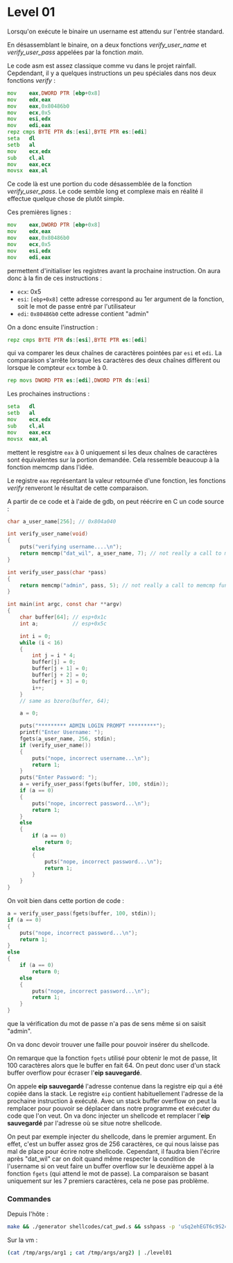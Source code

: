 # Level 01

Lorsqu'on exécute le binaire un username est attendu sur l'entrée standard.

En désassemblant le binaire, on a deux fonctions _verify_user_name_ et _verify_user_pass_ appelées par la fonction _main_.

Le code asm est assez classique comme vu dans le projet rainfall. Cepdendant, il y a quelques instructions un peu spéciales dans nos deux fonctions _verify_ :

```asm
mov    eax,DWORD PTR [ebp+0x8]
mov    edx,eax
mov    eax,0x80486b0
mov    ecx,0x5
mov    esi,edx
mov    edi,eax
repz cmps BYTE PTR ds:[esi],BYTE PTR es:[edi]
seta   dl
setb   al
mov    ecx,edx
sub    cl,al
mov    eax,ecx
movsx  eax,al
```

Ce code là est une portion du code désassemblée de la fonction _verify_user_pass_.
Le code semble long et complexe mais en réalité il effectue quelque chose de plutôt simple.

Ces premières lignes :

```asm
mov    eax,DWORD PTR [ebp+0x8]
mov    edx,eax
mov    eax,0x80486b0
mov    ecx,0x5
mov    esi,edx
mov    edi,eax
```

permettent d'initialiser les registres avant la prochaine instruction.
On aura donc à la fin de ces instructions :

- `ecx`: 0x5
- `esi`: `[ebp+0x8]` cette adresse correspond au 1er argument de la fonction, soit le mot de passe entré par l'utilisateur
- `edi`: `0x80486b0` cette adresse contient "admin"

On a donc ensuite l'instruction :

```asm
repz cmps BYTE PTR ds:[esi],BYTE PTR es:[edi]
```

qui va comparer les deux chaînes de caractères pointées par `esi` et `edi`. La comparaison s'arrête lorsque les caractères des deux chaînes diffèrent ou lorsque le compteur `ecx` tombe à 0.

```asm
rep movs DWORD PTR es:[edi],DWORD PTR ds:[esi]
```

Les prochaines instructions :

```asm
seta   dl
setb   al
mov    ecx,edx
sub    cl,al
mov    eax,ecx
movsx  eax,al
```

mettent le resgistre `eax` à 0 uniquement si les deux chaînes de caractères sont équivalentes sur la portion demandée.
Cela ressemble beaucoup à la fonction memcmp dans l'idée.

Le registre `eax` représentant la valeur retournée d'une fonction, les fonctions _verify_ renveront le résultat de cette comparaison.

A partir de ce code et à l'aide de gdb, on peut réécrire en C un code source :

```c
char a_user_name[256]; // 0x804a040

int verify_user_name(void)
{
	puts("verifying username....\n");
	return memcmp("dat_wil", a_user_name, 7); // not really a call to memcmp function
}

int verify_user_pass(char *pass)
{
	return memcmp("admin", pass, 5); // not really a call to memcmp function
}

int main(int argc, const char **argv)
{
	char buffer[64]; // esp+0x1c
	int a;			 // esp+0x5c

	int i = 0;
	while (i < 16)
	{
		int j = i * 4;
		buffer[j] = 0;
		buffer[j + 1] = 0;
		buffer[j + 2] = 0;
		buffer[j + 3] = 0;
		i++;
	}
	// same as bzero(buffer, 64);

	a = 0;

	puts("********* ADMIN LOGIN PROMPT *********");
	printf("Enter Username: ");
	fgets(a_user_name, 256, stdin);
	if (verify_user_name())
	{
		puts("nope, incorrect username...\n");
		return 1;
	}
	puts("Enter Password: ");
	a = verify_user_pass(fgets(buffer, 100, stdin));
	if (a == 0)
	{
		puts("nope, incorrect password...\n");
		return 1;
	}
	else
	{
		if (a == 0)
			return 0;
		else
		{
			puts("nope, incorrect password...\n");
			return 1;
		}
	}
}

```

On voit bien dans cette portion de code :

```c
a = verify_user_pass(fgets(buffer, 100, stdin));
if (a == 0)
{
	puts("nope, incorrect password...\n");
	return 1;
}
else
{
	if (a == 0)
		return 0;
	else
	{
		puts("nope, incorrect password...\n");
		return 1;
	}
}
```

que la vérification du mot de passe n'a pas de sens même si on saisit "admin".

On va donc devoir trouver une faille pour pouvoir insérer du shellcode.

On remarque que la fonction `fgets` utilisé pour obtenir le mot de passe, lit 100 caractères alors que le buffer en fait 64. On peut donc user d'un stack buffer overflow pour écraser l'**eip sauvegardé**.

On appele **eip sauvegardé** l'adresse contenue dans la registre eip qui a été copiée dans la stack.
Le registre `eip` contient habituellement l'adresse de la prochaine instruction à exécuté.
Avec un stack buffer overflow on peut la remplacer pour pouvoir se déplacer dans notre programme et exécuter du code que l'on veut.
On va donc injecter un shellcode et remplacer l'**eip sauvegardé** par l'adresse où se situe notre shellcode.

On peut par exemple injecter du shellcode, dans le premier argument. En effet, c'est un buffer assez gros de 256 caractères, ce qui nous laisse pas mal de place pour écrire notre shellcode.
Cependant, il faudra bien l'écrire après "dat_wil" car on doit quand même respecter la condition de l'username si on veut faire un buffer overflow sur le deuxième appel à la fonction `fgets` (qui attend le mot de passe). La comparaison se basant uniquement sur les 7 premiers caractères, cela ne pose pas problème.

### Commandes

Depuis l'hôte :

```bash
make && ./generator shellcodes/cat_pwd.s && sshpass -p 'uSq2ehEGT6c9S24zbshexZQBXUGrncxn5sD5QfGL' scp -P 4242 -r args level01@localhost:/tmp/
```

Sur la vm :

```bash
(cat /tmp/args/arg1 ; cat /tmp/args/arg2) | ./level01
```
